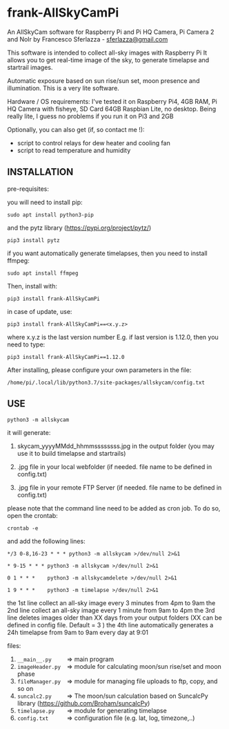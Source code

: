# frank-AllSkyCamPi
An AllSkyCam software for Raspberry Pi and Pi HQ Camera, Pi Camera 2 and NoIr
by Francesco Sferlazza - sferlazza@gmail.com

This software is intended to collect all-sky images with Raspberry Pi
It allows you to get real-time image of the sky, to generate timelapse and startrail images.

Automatic exposure based on sun rise/sun set, moon presence and illumination.
This is a very lite software.

Hardware / OS requirements: 
I've tested it on Raspberry Pi4, 4GB RAM, Pi HQ Camera with fisheye, SD Card 64GB
Raspbian Lite, no desktop.
Being really lite, I guess no problems if you run it on Pi3 and 2GB

Optionally, you can also get (if, so contact me !):
- script to control relays for dew heater and cooling fan
- script to read temperature and humidity 

## INSTALLATION

pre-requisites:

you will need to install pip:

`sudo apt install python3-pip`

and the pytz library (https://pypi.org/project/pytz/)

`pip3 install pytz` 

if you want automatically generate timelapses, then you need to install ffmpeg:

`sudo apt install ffmpeg`


Then, install with:

`pip3 install frank-AllSkyCamPi`

in case of update, use:

`pip3 install frank-AllSkyCamPi==<x.y.z>`

where x.y.z is the last version number
E.g. if last version is 1.12.0, then you need to type:

`pip3 install frank-AllSkyCamPi==1.12.0`

 
After installing, please configure your own parameters in the file:

`/home/pi/.local/lib/python3.7/site-packages/allskycam/config.txt`

## USE

`python3 -m allskycam` 

it will generate:
1) skycam_yyyyMMdd_hhmmssssssss.jpg in the output folder (you may use it to build timelapse and startrails)  
  
2) .jpg file in your local webfolder (if needed. file name to be defined in config.txt)

3) .jpg file in your remote FTP Server (if needed. file name to be defined in config.txt)

please note that the command line need to be added as cron job. 
To do so, open the crontab:

`crontab -e`

and add the following lines:


`*/3 0-8,16-23 * * * python3 -m allskycam >/dev/null 2>&1`

`* 9-15 * * * python3 -m allskycam >/dev/null 2>&1`

`0 1 * * *    python3 -m allskycamdelete >/dev/null 2>&1`

`1 9 * * *    python3 -m timelapse >/dev/null 2>&1`


the 1st line collect an all-sky image every 3 minutes from 4pm to 9am
the 2nd line collect an all-sky image every 1 minute from 9am to 4pm
the 3rd line deletes images older than XX days from your output folders (XX can be defined in config file. Default = 3 )
the 4th line automatically generates a 24h timelapse from 9am to 9am every day at 9:01

files:

1) `__main__.py     `=> main program
2) `imageHeader.py  `=> module for calculating moon/sun rise/set and moon phase 
3) `fileManager.py  `=> module for managing file uploads to ftp, copy, and so on
4) `suncalc2.py     `=> The moon/sun calculation based on SuncalcPy library (https://github.com/Broham/suncalcPy) 
5) `timelapse.py    `=> module for generating timelapse
6) `config.txt      `=> configuration file (e.g. lat, log, timezone,..)



